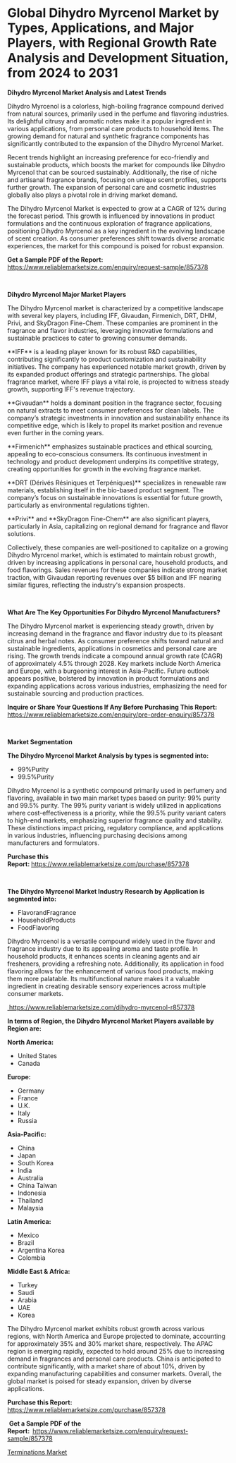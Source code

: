 <p><h1>Global Dihydro Myrcenol Market by Types, Applications, and Major Players, with Regional Growth Rate Analysis and Development Situation, from 2024 to 2031</h1></p><p><strong>Dihydro Myrcenol Market Analysis and Latest Trends</strong></p>
<p><p>Dihydro Myrcenol is a colorless, high-boiling fragrance compound derived from natural sources, primarily used in the perfume and flavoring industries. Its delightful citrusy and aromatic notes make it a popular ingredient in various applications, from personal care products to household items. The growing demand for natural and synthetic fragrance components has significantly contributed to the expansion of the Dihydro Myrcenol Market.</p><p>Recent trends highlight an increasing preference for eco-friendly and sustainable products, which boosts the market for compounds like Dihydro Myrcenol that can be sourced sustainably. Additionally, the rise of niche and artisanal fragrance brands, focusing on unique scent profiles, supports further growth. The expansion of personal care and cosmetic industries globally also plays a pivotal role in driving market demand.</p><p>The Dihydro Myrcenol Market is expected to grow at a CAGR of 12% during the forecast period. This growth is influenced by innovations in product formulations and the continuous exploration of fragrance applications, positioning Dihydro Myrcenol as a key ingredient in the evolving landscape of scent creation. As consumer preferences shift towards diverse aromatic experiences, the market for this compound is poised for robust expansion.</p></p>
<p><strong>Get a Sample PDF of the Report:&nbsp;</strong> <a href="https://www.reliablemarketsize.com/enquiry/request-sample/857378?utm_campaign=1167&utm_medium=2&utm_source=Github&utm_content=ia&utm_term=07112024&utm_id=dihydro-myrcenol">https://www.reliablemarketsize.com/enquiry/request-sample/857378</a></p>
<p>&nbsp;</p>
<p><strong>Dihydro Myrcenol Major Market Players</strong></p>
<p><p>The Dihydro Myrcenol market is characterized by a competitive landscape with several key players, including IFF, Givaudan, Firmenich, DRT, DHM, Privi, and SkyDragon Fine-Chem. These companies are prominent in the fragrance and flavor industries, leveraging innovative formulations and sustainable practices to cater to growing consumer demands.</p><p>**IFF** is a leading player known for its robust R&D capabilities, contributing significantly to product customization and sustainability initiatives. The company has experienced notable market growth, driven by its expanded product offerings and strategic partnerships. The global fragrance market, where IFF plays a vital role, is projected to witness steady growth, supporting IFF's revenue trajectory.</p><p>**Givaudan** holds a dominant position in the fragrance sector, focusing on natural extracts to meet consumer preferences for clean labels. The company’s strategic investments in innovation and sustainability enhance its competitive edge, which is likely to propel its market position and revenue even further in the coming years.</p><p>**Firmenich** emphasizes sustainable practices and ethical sourcing, appealing to eco-conscious consumers. Its continuous investment in technology and product development underpins its competitive strategy, creating opportunities for growth in the evolving fragrance market.</p><p>**DRT (Dérivés Résiniques et Terpéniques)** specializes in renewable raw materials, establishing itself in the bio-based product segment. The company’s focus on sustainable innovations is essential for future growth, particularly as environmental regulations tighten.</p><p>**Privi** and **SkyDragon Fine-Chem** are also significant players, particularly in Asia, capitalizing on regional demand for fragrance and flavor solutions. </p><p>Collectively, these companies are well-positioned to capitalize on a growing Dihydro Myrcenol market, which is estimated to maintain robust growth, driven by increasing applications in personal care, household products, and food flavorings. Sales revenues for these companies indicate strong market traction, with Givaudan reporting revenues over $5 billion and IFF nearing similar figures, reflecting the industry's expansion prospects.</p></p>
<p>&nbsp;</p>
<p><strong>What Are The Key Opportunities For Dihydro Myrcenol Manufacturers?</strong></p>
<p><p>The Dihydro Myrcenol market is experiencing steady growth, driven by increasing demand in the fragrance and flavor industry due to its pleasant citrus and herbal notes. As consumer preference shifts toward natural and sustainable ingredients, applications in cosmetics and personal care are rising. The growth trends indicate a compound annual growth rate (CAGR) of approximately 4.5% through 2028. Key markets include North America and Europe, with a burgeoning interest in Asia-Pacific. Future outlook appears positive, bolstered by innovation in product formulations and expanding applications across various industries, emphasizing the need for sustainable sourcing and production practices.</p></p>
<p><strong>Inquire or Share Your Questions If Any Before Purchasing This Report:</strong> <a href="https://www.reliablemarketsize.com/enquiry/pre-order-enquiry/857378?utm_campaign=1167&utm_medium=2&utm_source=Github&utm_content=ia&utm_term=07112024&utm_id=dihydro-myrcenol">https://www.reliablemarketsize.com/enquiry/pre-order-enquiry/857378</a></p>
<p>&nbsp;</p>
<p><strong>Market Segmentation</strong></p>
<p><strong>The Dihydro Myrcenol Market Analysis by types is segmented into:</strong></p>
<p><ul><li>99%Purity</li><li>99.5%Purity</li></ul></p>
<p><p>Dihydro Myrcenol is a synthetic compound primarily used in perfumery and flavoring, available in two main market types based on purity: 99% purity and 99.5% purity. The 99% purity variant is widely utilized in applications where cost-effectiveness is a priority, while the 99.5% purity variant caters to high-end markets, emphasizing superior fragrance quality and stability. These distinctions impact pricing, regulatory compliance, and applications in various industries, influencing purchasing decisions among manufacturers and formulators.</p></p>
<p><strong>Purchase this Report:&nbsp;</strong><a href="https://www.reliablemarketsize.com/purchase/857378?utm_campaign=1167&utm_medium=2&utm_source=Github&utm_content=ia&utm_term=07112024&utm_id=dihydro-myrcenol">https://www.reliablemarketsize.com/purchase/857378</a></p>
<p>&nbsp;</p>
<p><strong>The Dihydro Myrcenol Market Industry Research by Application is segmented into:</strong></p>
<p><ul><li>FlavorandFragrance</li><li>HouseholdProducts</li><li>FoodFlavoring</li></ul></p>
<p><p>Dihydro Myrcenol is a versatile compound widely used in the flavor and fragrance industry due to its appealing aroma and taste profile. In household products, it enhances scents in cleaning agents and air fresheners, providing a refreshing note. Additionally, its application in food flavoring allows for the enhancement of various food products, making them more palatable. Its multifunctional nature makes it a valuable ingredient in creating desirable sensory experiences across multiple consumer markets.</p></p>
<p><a href="https://www.reliablemarketsize.com/dihydro-myrcenol-r857378?utm_campaign=1167&utm_medium=2&utm_source=Github&utm_content=ia&utm_term=07112024&utm_id=dihydro-myrcenol">&nbsp;https://www.reliablemarketsize.com/dihydro-myrcenol-r857378</a></p>
<p><strong>In terms of Region, the Dihydro Myrcenol Market Players available by Region are:</strong></p>
<p>
    <p> <strong> North America: </strong>
        <ul>
            <li>United States</li>
            <li>Canada</li>
        </ul>
        </p> 
    <p> <strong> Europe: </strong>
        <ul>
            <li>Germany</li>
            <li>France</li>
            <li>U.K.</li>
            <li>Italy</li>
            <li>Russia</li>
        </ul>
        </p> 
    <p> <strong> Asia-Pacific: </strong>
        <ul>
            <li>China</li>
            <li>Japan</li>
            <li>South Korea</li>
            <li>India</li>
            <li>Australia</li>
            <li>China Taiwan</li>
            <li>Indonesia</li>
            <li>Thailand</li>
            <li>Malaysia</li>
        </ul>
        </p> 
    <p> <strong> Latin America: </strong>
        <ul>
            <li>Mexico</li>
            <li>Brazil</li>
            <li>Argentina Korea</li>
            <li>Colombia</li>
        </ul>
        </p> 
    <p> <strong> Middle East & Africa: </strong>
        <ul>
            <li>Turkey</li>
            <li>Saudi</li>
            <li>Arabia</li>
            <li>UAE</li>
            <li>Korea</li>
        </ul>
    </p>
    </p>
<p><p>The Dihydro Myrcenol market exhibits robust growth across various regions, with North America and Europe projected to dominate, accounting for approximately 35% and 30% market share, respectively. The APAC region is emerging rapidly, expected to hold around 25% due to increasing demand in fragrances and personal care products. China is anticipated to contribute significantly, with a market share of about 10%, driven by expanding manufacturing capabilities and consumer markets. Overall, the global market is poised for steady expansion, driven by diverse applications.</p></p>
<p><strong>Purchase this Report: </strong><a href="https://www.reliablemarketsize.com/purchase/857378?utm_campaign=1167&utm_medium=2&utm_source=Github&utm_content=ia&utm_term=07112024&utm_id=dihydro-myrcenol">https://www.reliablemarketsize.com/purchase/857378</a></p>
<p>&nbsp;<strong>Get a Sample PDF of the Report:&nbsp;&nbsp;</strong><a href="https://www.reliablemarketsize.com/enquiry/request-sample/857378?utm_campaign=1167&utm_medium=2&utm_source=Github&utm_content=ia&utm_term=07112024&utm_id=dihydro-myrcenol">https://www.reliablemarketsize.com/enquiry/request-sample/857378</a></p>
<p><strong></strong></p>
<p><p><a href="https://github.com/mabutironaldo/Market-Research-Report-List-6/blob/main/terminations-market.md?utm_campaign=1167&utm_medium=2&utm_source=Github&utm_content=ia&utm_term=07112024&utm_id=dihydro-myrcenol">Terminations Market</a></p></p>